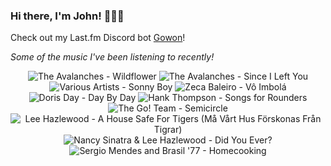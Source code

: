 ### Hi there, I'm John! 🏄🏻‍♂️

Check out my Last.fm Discord bot [Gowon](http://gowon.ca)!

_Some of the music I've been listening to recently!_


<!-- lastfm -->
<p align="center"><img src="https://lastfm.freetls.fastly.net/i/u/64s/79f7b18fab9b9298b93b31296dfb9b09.jpg" title="The Avalanches - Wildflower"> <img src="https://lastfm.freetls.fastly.net/i/u/64s/44210253d8fd4a539cc2b97e512dffd9.png" title="The Avalanches - Since I Left You"> <img src="https://lastfm.freetls.fastly.net/i/u/64s/38124fb634dd9cf435ec701a30d207b3.jpg" title="Various Artists - Sonny Boy"> <img src="https://lastfm.freetls.fastly.net/i/u/64s/c7ecd75e62fd9f1e9f76698f8a76eb5d.jpg" title="Zeca Baleiro - Vô Imbolá"> <img src="https://lastfm.freetls.fastly.net/i/u/64s/52d64dc4acf2dab07228be0823b04109.png" title="Doris Day - Day By Day"> <img src="https://lastfm.freetls.fastly.net/i/u/64s/7380b10d049537a0c166aa4135127d4f.jpg" title="Hank Thompson - Songs for Rounders"> <img src="https://lastfm.freetls.fastly.net/i/u/64s/eb1a361c96552dcf98f71dd8acfeab2b.jpg" title="The Go! Team - Semicircle"> <img src="https://lastfm.freetls.fastly.net/i/u/64s/a9a989c7669c42d996b88b883387220a.jpg" title="Lee Hazlewood - A House Safe For Tigers (Må Vårt Hus Förskonas Från Tigrar)"> <img src="https://lastfm.freetls.fastly.net/i/u/64s/b89be28e7877498e93906977d068dc41.jpg" title="Nancy Sinatra & Lee Hazlewood - Did You Ever?"> <img src="https://lastfm.freetls.fastly.net/i/u/64s/c5bb317d724adfd6561532a2c907aa9a.jpg" title="Sergio Mendes and Brasil '77 - Homecooking"> </p>
